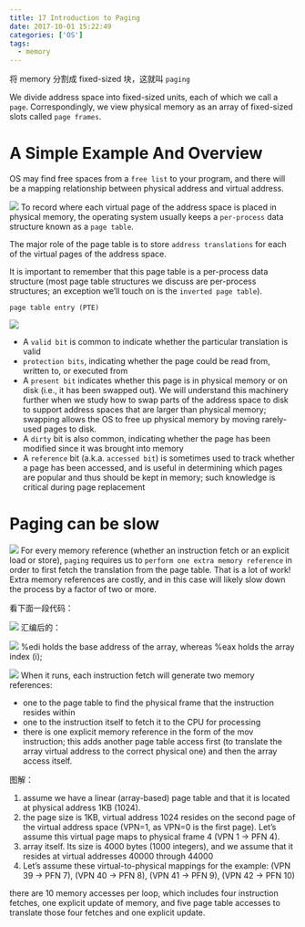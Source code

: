 ```yaml
---
title: 17 Introduction to Paging
date: 2017-10-01 15:22:49
categories: ['OS']
tags:
  - memory
---
```

将 memory 分割成 fixed-sized 块，这就叫 `paging`

We divide address space into fixed-sized units, each of which we call a `page`. Correspondingly, we view physical memory as an array of fixed-sized slots called `page frames`.
#  A Simple Example And Overview
OS may find free spaces from a `free list` to your program, and there will be a mapping relationship between physical address and virtual address.

![](Selection_001.png)
To record where each virtual page of the address space is placed in physical memory, the operating system usually keeps a `per-process` data structure known as a `page table`.

The major role of the page table is to store `address translations` for each of the virtual pages of the address space.

It is important to remember that this page table is a per-process data structure (most page table structures we discuss are per-process structures; an exception we’ll touch on is the `inverted page table`).

`page table entry (PTE)`

![](Selection_002.png)
- A `valid bit` is common to indicate whether the particular translation is valid
- `protection bits`, indicating whether the page could be read from, written to, or executed from
- A `present bit` indicates whether this page is in physical memory or on disk (i.e., it has been swapped out). We will understand this machinery further when we study how to swap parts of the address space to disk to support address spaces that are larger than physical memory; swapping allows the OS to free up physical memory by moving rarely-used pages to disk.
- A `dirty` bit is also common, indicating whether the page has been modified since it was brought into memory
- A `reference` bit (a.k.a. `accessed bit`) is sometimes used to track whether a page has been accessed, and is useful in determining which pages are popular and thus should be kept in memory; such knowledge is critical during page replacement
# Paging can be slow

![](Selection_003.png)
For every memory reference (whether an instruction fetch or an explicit load or store), `paging` requires us to `perform one extra memory reference` in order to first fetch the translation from the page table. That is a lot of work! Extra memory references are costly, and in this case will likely slow down the process by a factor of two or more.

看下面一段代码：

![](Selection_006.png)
汇编后的：

![](Selection_005.png)
%edi holds the base address of the array, whereas %eax holds the array index (i);

![](Selection_004.png)
When it runs, each instruction fetch will generate two memory references:
- one to the page table to find the physical frame that the instruction resides within
- one to the instruction itself to fetch it to the CPU for processing
- there is one explicit memory reference in the form of the mov instruction; this adds another page table access first (to translate the array virtual address to the correct physical one) and then the array access itself.

图解：
1. assume we have a linear (array-based) page table and that it is located at physical address 1KB (1024).
2. the page size is 1KB, virtual address 1024 resides on the second page of the virtual address space (VPN=1, as VPN=0 is the first page). Let’s assume this virtual page maps to physical frame 4 (VPN 1 → PFN 4).
3. array itself. Its size is 4000 bytes (1000 integers), and we assume that it resides at virtual addresses 40000 through 44000
4. Let’s assume these virtual-to-physical mappings for the example: (VPN 39 → PFN 7), (VPN 40 → PFN 8), (VPN 41 → PFN 9), (VPN 42 → PFN 10)

there are 10 memory accesses per loop, which includes four instruction fetches, one explicit update of memory, and five page table accesses to translate those four fetches and one explicit update.
